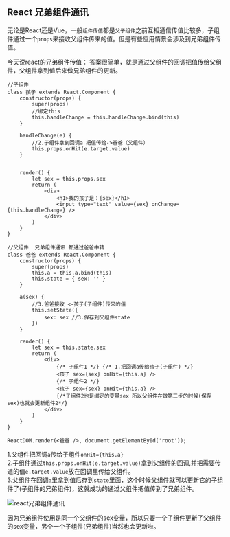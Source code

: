 ## React 兄弟组件通讯

无论是React还是Vue，一般`组件传值`都是`父子组件`之前互相通信传值比较多，子组件通过一个`props`来接收父组件传来的值。但是有些应用情景会涉及到兄弟组件传值。

今天说react的兄弟组件传值：
答案很简单，就是通过父组件的回调把值传给父组件，父组件拿到值后来做兄弟组件的更新。

```
//子组件
class 孩子 extends React.Component {
    constructor(props) {
        super(props)
        //绑定this
        this.handleChange = this.handleChange.bind(this)
    }

    handleChange(e) {
        //2.子组件拿到回调a 把值传给->爸爸（父组件）
        this.props.onHit(e.target.value)
    }


    render() {
        let sex = this.props.sex
        return (
            <div>
                <h1>我的孩子是：{sex}</h1>
                <input type="text" value={sex} onChange={this.handleChange} />
            </div>
        )
    }
}

//父组件  兄弟组件通讯 都通过爸爸中转
class 爸爸 extends React.Component {
    constructor(props) {
        super(props)
        this.a = this.a.bind(this)
        this.state = { sex: '' }
    }

    a(sex) {
        //3.爸爸接收 <-孩子(子组件)传来的值
        this.setState({
            sex: sex //3.保存到父组件state
        })
    }

    render() {
        let sex = this.state.sex
        return (
            <div>
                {/* 子组件1 */} {/* 1.把回调a传给孩子(子组件) */}
                <孩子 sex={sex} onHit={this.a} />
                {/* 子组件2 */}
                <孩子 sex={sex} onHit={this.a} />
                {/*子组件2也是绑定的变量sex 所以父组件在做第三步的时候(保存sex)也就会更新组件2*/}
            </div>
        )
    }
}

ReactDOM.render(<爸爸 />, document.getElementById('root'));
```


1.父组件把回调`a`传给子组件`onHit={this.a}`  
2.子组件通过`this.props.onHit(e.target.value)`拿到父组件的回调,并把需要传递的值`e.target.value`放在回调里传给父组件。  
3.父组件在回调`a`里拿到值后存到`state`里面，这个时候父组件就可以更新它的子组件了(子组件的兄弟组件)，这就成功的通过父组件把值传到了兄弟组件。  


![react兄弟组件通讯](https://img.xuewuzhijing.top/react.jpg)

因为兄弟组件使用是同一个父组件的sex变量，所以只要一个子组件更新了父组件的sex变量，另个一个子组件(兄弟组件)当然也会更新啦。